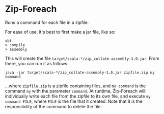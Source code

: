 # Zip-Foreach #

Runs a command for each file in a zipfile.

For ease of use, it's best to first make a jar file, like so:

```console
sbt
> compile
> assembly
```

This will create the file `target/scala-*/zip_collate-assembly-1.0.jar`.
From there, you can run it as follows:

```console
java -jar target/scala-*/zip_collate-assembly-1.0.jar zipfile.zip my command
```

...where `zipfile.zip` is a zipfile containing files, and `my command` is the command `my` with the parameter `command`.
At runtime, Zip-Foreach will individually write each file from the zipfile to its own file, and execute `my command FILE`, where `FILE` is the file that it created.
Note that it is the responsibility of the command to delete the file.
